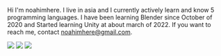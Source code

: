 Hi I'm noahimhere.
I live in asia and I currently actively learn and know 5 programming languages.
I have been learning Blender since October of 2020 and Started learning Unity at about march of 2022.
If you want to reach me, contact noahimhere@gmail.com.
<!---
noahimhere/noahimhere is a ✨ special ✨ repository because its `README.md` (this file) appears on your GitHub profile.
You can click the Preview link to take a look at your changes.
--->

<img src="https://github-readme-stats.vercel.app/api?username=noahimhere&show_icons=true&theme=radical" style="display: inline"/>

<img src="https://github-readme-stats.vercel.app/api/top-langs?username=noahimhere&layout=compact&theme=radical" style="display: inline"/>

<img src="https://github-readme-streak-stats.herokuapp.com/?user=noahimhere&theme=radical" style="display: inline"/>
